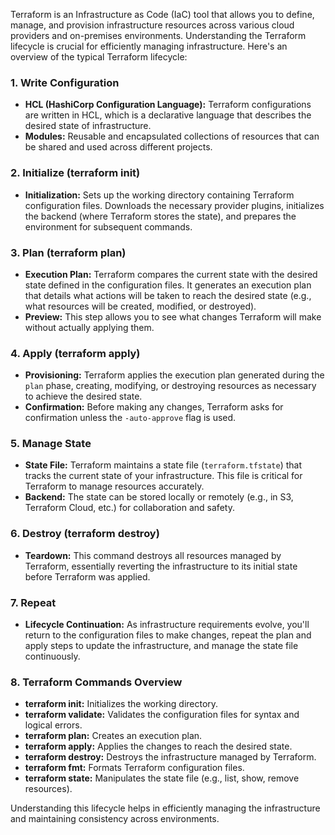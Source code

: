 Terraform is an Infrastructure as Code (IaC) tool that allows you to define, manage, and provision infrastructure resources across various cloud providers and on-premises environments. Understanding the Terraform lifecycle is crucial for efficiently managing infrastructure. Here's an overview of the typical Terraform lifecycle:

### 1. **Write Configuration**
   - **HCL (HashiCorp Configuration Language):** Terraform configurations are written in HCL, which is a declarative language that describes the desired state of infrastructure.
   - **Modules:** Reusable and encapsulated collections of resources that can be shared and used across different projects.

### 2. **Initialize (terraform init)**
   - **Initialization:** Sets up the working directory containing Terraform configuration files. Downloads the necessary provider plugins, initializes the backend (where Terraform stores the state), and prepares the environment for subsequent commands.

### 3. **Plan (terraform plan)**
   - **Execution Plan:** Terraform compares the current state with the desired state defined in the configuration files. It generates an execution plan that details what actions will be taken to reach the desired state (e.g., what resources will be created, modified, or destroyed).
   - **Preview:** This step allows you to see what changes Terraform will make without actually applying them.

### 4. **Apply (terraform apply)**
   - **Provisioning:** Terraform applies the execution plan generated during the `plan` phase, creating, modifying, or destroying resources as necessary to achieve the desired state.
   - **Confirmation:** Before making any changes, Terraform asks for confirmation unless the `-auto-approve` flag is used.

### 5. **Manage State**
   - **State File:** Terraform maintains a state file (`terraform.tfstate`) that tracks the current state of your infrastructure. This file is critical for Terraform to manage resources accurately.
   - **Backend:** The state can be stored locally or remotely (e.g., in S3, Terraform Cloud, etc.) for collaboration and safety.

### 6. **Destroy (terraform destroy)**
   - **Teardown:** This command destroys all resources managed by Terraform, essentially reverting the infrastructure to its initial state before Terraform was applied.

### 7. **Repeat**
   - **Lifecycle Continuation:** As infrastructure requirements evolve, you'll return to the configuration files to make changes, repeat the plan and apply steps to update the infrastructure, and manage the state file continuously.

### 8. **Terraform Commands Overview**
   - **terraform init:** Initializes the working directory.
   - **terraform validate:** Validates the configuration files for syntax and logical errors.
   - **terraform plan:** Creates an execution plan.
   - **terraform apply:** Applies the changes to reach the desired state.
   - **terraform destroy:** Destroys the infrastructure managed by Terraform.
   - **terraform fmt:** Formats Terraform configuration files.
   - **terraform state:** Manipulates the state file (e.g., list, show, remove resources).


Understanding this lifecycle helps in efficiently managing the infrastructure and maintaining consistency across environments.